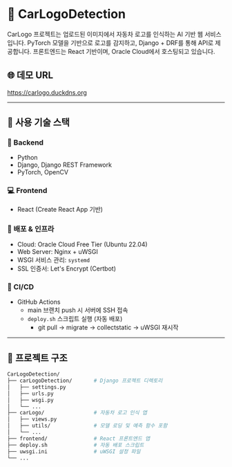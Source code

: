 # 🚗 CarLogoDetection

CarLogo 프로젝트는 업로드된 이미지에서 자동차 로고를 인식하는 AI 기반 웹 서비스입니다. PyTorch 모델을 기반으로 로고를 감지하고, Django + DRF를 통해 API로 제공합니다. 프론트엔드는 React 기반이며, Oracle Cloud에서 호스팅되고 있습니다.

## 🌐 데모 URL


https://carlogo.duckdns.org


---

## 🔧 사용 기술 스택

### 📁 Backend
- Python
- Django, Django REST Framework
- PyTorch, OpenCV

### 💻 Frontend
- React (Create React App 기반)

### 🚀 배포 & 인프라
- Cloud: Oracle Cloud Free Tier (Ubuntu 22.04)
- Web Server: Nginx + uWSGI
- WSGI 서비스 관리: `systemd`
- SSL 인증서: Let's Encrypt (Certbot)

### 🔄 CI/CD
- GitHub Actions
  - main 브랜치 push 시 서버에 SSH 접속
  - `deploy.sh` 스크립트 실행 (자동 배포)
    - git pull → migrate → collectstatic → uWSGI 재시작

---

## 📂 프로젝트 구조

```bash
CarLogoDetection/
├── carLogoDetection/       # Django 프로젝트 디렉토리
│   ├── settings.py
│   ├── urls.py
│   ├── wsgi.py
│   └── ...
├── carLogo/                # 자동차 로고 인식 앱
│   ├── views.py
│   ├── utils/              # 모델 로딩 및 예측 함수 포함
│   └── ...
├── frontend/               # React 프론트엔드 앱
├── deploy.sh               # 자동 배포 스크립트
├── uwsgi.ini               # uWSGI 설정 파일
└── ...
